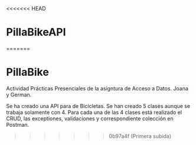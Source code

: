 <<<<<<< HEAD
# PillaBikeAPI
=======
# PillaBike
Actividad Prácticas Presenciales de la asigntura de Acceso a Datos. Joana y German.

Se ha creado una API para de Bicicletas.
Se han creado 5 clases aunque se trabaja solamente con 4.
Para cada una de las 4 clases está realizado el CRUD, las exceptiones, validaciones y correspondiente colección en Postman.
>>>>>>> 0b97a4f (Primera subida)
